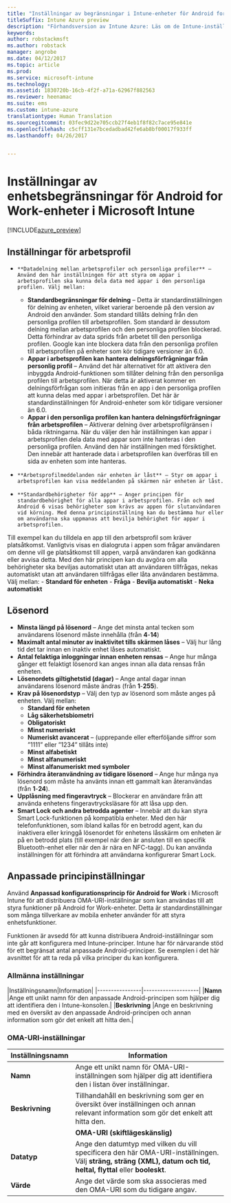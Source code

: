 ```yaml
---
title: "Inställningar av begränsningar i Intune-enheter för Android for Work"
titleSuffix: Intune Azure preview
description: "Förhandsversion av Intune Azure: Läs om de Intune-inställningar du kan använda för att styra inställningar och funktioner på Android for Work-enheter."
keywords: 
author: robstackmsft
ms.author: robstack
manager: angrobe
ms.date: 04/12/2017
ms.topic: article
ms.prod: 
ms.service: microsoft-intune
ms.technology: 
ms.assetid: 1830720b-16cb-4f2f-a71a-62967f882563
ms.reviewer: heenamac
ms.suite: ems
ms.custom: intune-azure
translationtype: Human Translation
ms.sourcegitcommit: 03fec9d22e705ccb27f4eb1f8f82c7ace95e841e
ms.openlocfilehash: c5cff131e7bcedadbad42fe6ab8bf00017f933ff
ms.lasthandoff: 04/26/2017


---
```


# <a name="android-for-work-device-restriction-settings-in-microsoft-intune"></a>Inställningar av enhetsbegränsningar för Android for Work-enheter i Microsoft Intune

[!INCLUDE[azure_preview](../includes/azure_preview.md)]

## <a name="work-profile-settings"></a>Inställningar för arbetsprofil
-     **Datadelning mellan arbetsprofiler och personliga profiler** – Använd den här inställningen för att styra om appar i arbetsprofilen ska kunna dela data med appar i den personliga profilen. Välj mellan:
    - **Standardbegränsningar för delning** – Detta är standardinställningen för delning av enheten, vilket varierar beroende på den version av Android den använder. Som standard tillåts delning från den personliga profilen till arbetsprofilen. Som standard är dessutom delning mellan arbetsprofilen och den personliga profilen blockerad. Detta förhindrar av data sprids från arbetet till den personliga profilen. Google kan inte blockera data från den personliga profilen till arbetsprofilen på enheter som kör tidigare versioner än 6.0.  
    - **Appar i arbetsprofilen kan hantera delningsförfrågningar från personlig profil** – Använd det här alternativet för att aktivera den inbyggda Android-funktionen som tillåter delning från den personliga profilen till arbetsprofilen. När detta är aktiverat kommer en delningsförfrågan som initieras från en app i den personliga profilen att kunna delas med appar i arbetsprofilen. Det här är standardinställningen för Android-enheter som kör tidigare versioner än 6.0.
    - **Appar i den personliga profilen kan hantera delningsförfrågningar från arbetsprofilen** – Aktiverar delning över arbetsprofilgränsen i båda riktningarna. När du väljer den här inställningen kan appar i arbetsprofilen dela data med appar som inte hanteras i den personliga profilen.  Använd den här inställningen med försiktighet. Den innebär att hanterade data i arbetsprofilen kan överföras till en sida av enheten som inte hanteras.


-     **Arbetsprofilmeddelanden när enheten är låst** – Styr om appar i arbetsprofilen kan visa meddelanden på skärmen när enheten är låst.
-     **Standardbehörigheter för app** – Anger principen för standardbehörighet för alla appar i arbetsprofilen. Från och med Android 6 visas behörigheter som krävs av appen för slutanvändaren vid körning. Med denna principinställning kan du bestämma hur eller om användarna ska uppmanas att bevilja behörighet för appar i arbetsprofilen.
Till exempel kan du tilldela en app till den arbetsprofil som kräver platsåtkomst. Vanligtvis visas en dialogruta i appen som frågar användaren om denne vill ge platsåtkomst till appen, varpå användaren kan godkänna eller avvisa detta. Med den här principen kan du avgöra om alla behörigheter ska beviljas automatiskt utan att användaren tillfrågas, nekas automatiskt utan att användaren tillfrågas eller låta användaren bestämma. Välj mellan:
    -     **Standard för enheten**
    -     **Fråga**
    -     **Bevilja automatiskt**
    -     **Neka automatiskt**

## <a name="password"></a>Lösenord

- **Minsta längd på lösenord** – Ange det minsta antal tecken som användarens lösenord måste innehålla (från **4**-**14**)
- **Maximalt antal minuter av inaktivitet tills skärmen låses** – Välj hur lång tid det tar innan en inaktiv enhet låses automatiskt.
- **Antal felaktiga inloggningar innan enheten rensas** – Ange hur många gånger ett felaktigt lösenord kan anges innan alla data rensas från enheten.
- **Lösenordets giltighetstid (dagar)** – Ange antal dagar innan användarens lösenord måste ändras (från **1**-**255**).
- **Krav på lösenordstyp** – Välj den typ av lösenord som måste anges på enheten. Välj mellan:
    - **Standard för enheten**
    - **Låg säkerhetsbiometri**
    - **Obligatoriskt**
    - **Minst numeriskt**
    - **Numeriskt avancerat** – (upprepande eller efterföljande siffror som ”1111” eller ”1234” tillåts inte)
    - **Minst alfabetiskt**
    - **Minst alfanumeriskt**
    - **Minst alfanumeriskt med symboler**
- **Förhindra återanvändning av tidigare lösenord** – Ange hur många nya lösenord som måste ha använts innan ett gammalt kan återanvändas (från **1**-**24**).
- **Upplåsning med fingeravtryck** – Blockerar en användare från att använda enhetens fingeravtrycksläsare för att låsa upp den.
- **Smart Lock och andra betrodda agenter** – Innebär att du kan styra Smart Lock-funktionen på kompatibla enheter. Med den här telefonfunktionen, som ibland kallas för en betrodd agent, kan du inaktivera eller kringgå lösenordet för enhetens låsskärm om enheten är på en betrodd plats (till exempel när den är ansluten till en specifik Bluetooth-enhet eller när den är nära en NFC-tagg). Du kan använda inställningen för att förhindra att användarna konfigurerar Smart Lock.

## <a name="custom-policy-settings"></a>Anpassade principinställningar
Använd **Anpassad konfigurationsprincip för Android for Work** i Microsoft Intune för att distribuera OMA-URI-inställningar som kan användas till att styra funktioner på Android for Work-enheter. Detta är standardinställningar som många tillverkare av mobila enheter använder för att styra enhetsfunktioner.

Funktionen är avsedd för att kunna distribuera Android-inställningar som inte går att konfigurera med Intune-principer.
Intune har för närvarande stöd för ett begränsat antal anpassade Android-principer. Se exemplen i det här avsnittet för att ta reda på vilka principer du kan konfigurera.

### <a name="general-settings"></a>Allmänna inställningar

|Inställningsnamn|Information|
    |----------------|--------------------|
    |**Namn** |Ange ett unikt namn för den anpassade Android-principen som hjälper dig att identifiera den i Intune-konsolen.|
    |**Beskrivning** |Ange en beskrivning med en översikt av den anpassade Android-principen och annan information som gör det enkelt att hitta den.|

### <a name="oma-uri-settings"></a>OMA-URI-inställningar

  |Inställningsnamn|Information|
  |--------|--------------------|
  |**Namn** |Ange ett unikt namn för OMA-URI-inställningen som hjälper dig att identifiera den i listan över inställningar.|
  |**Beskrivning** |Tillhandahåll en beskrivning som ger en översikt över inställningen och annan relevant information som gör det enkelt att hitta den.|
    |**OMA-URI (skiftlägeskänslig)** |Ange den OMA-URI som du vill tillhandahålla en inställning för.|
  |**Datatyp** |Ange den datumtyp med vilken du vill specificera den här OMA-URI-inställningen. Välj **sträng, sträng (XML), datum och tid, heltal, flyttal** eller **booleskt**.|
  |**Värde** |Ange det värde som ska associeras med den OMA-URI som du tidigare angav.|

